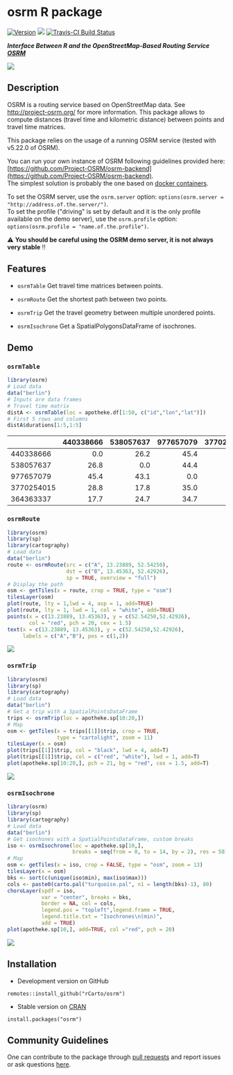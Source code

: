 # osrm R package

[![Version](http://www.r-pkg.org/badges/version/osrm)](https://CRAN.R-project.org/package=osrm/)
![](http://cranlogs.r-pkg.org/badges/osrm?color=brightgreen)
[![Travis-CI Build Status](https://travis-ci.org/rCarto/osrm.svg?branch=master)](https://travis-ci.org/rCarto/osrm)

***Interface Between R and the OpenStreetMap-Based Routing Service [OSRM](http://project-osrm.org/)***

![](https://raw.githubusercontent.com/rCarto/osrm/master/img/cover.png)

## Description
OSRM is a routing service based on OpenStreetMap data. See <http://project-osrm.org/> for more information. This package allows to compute distances (travel time and kilometric distance) between points and travel time matrices.   

This package relies on the usage of a running OSRM service (tested with v5.22.0 of OSRM).    

You can run your own instance of OSRM following guidelines provided here:    [https://github.com/Project-OSRM/osrm-backend](https://github.com/Project-OSRM/osrm-backend).     
The simplest solution is probably the one based on [docker containers](https://github.com/Project-OSRM/osrm-backend#using-docker).    

To set the OSRM server, use the `osrm.server` option: `options(osrm.server = "http://address.of.the.server/")`.     
To set the profile ("driving" is set by default and it is the only profile available on the demo server), use the `osrm.profile` option: `options(osrm.profile = "name.of.the.profile")`.    



:warning: **You should be careful using the OSRM demo server, it is not always very stable** :bangbang: 




## Features

* `osrmTable` Get travel time matrices between points.

* `osrmRoute` Get the shortest path between two points.

* `osrmTrip` Get the travel geometry between multiple unordered points.

* `osrmIsochrone` Get a SpatialPolygonsDataFrame of isochrones.


## Demo

### `osrmTable`

```r
library(osrm)
# Load data
data("berlin")
# Inputs are data frames
# Travel time matrix
distA <- osrmTable(loc = apotheke.df[1:50, c("id","lon","lat")])
# First 5 rows and columns
distA$durations[1:5,1:5]

```
|           | 440338666| 538057637| 977657079| 3770254015| 364363337|
|:----------|---------:|---------:|---------:|----------:|---------:|
|440338666  |       0.0|      26.2|      45.4|       25.0|      13.8|
|538057637  |      26.8|       0.0|      44.4|       17.1|      20.8|
|977657079  |      45.4|      43.1|       0.0|       37.4|      35.9|
|3770254015 |      28.8|      17.8|      35.0|        0.0|      14.5|
|364363337  |      17.7|      24.7|      34.7|       13.8|       0.0|

### `osrmRoute`

```r
library(osrm)
library(sp)
library(cartography)
# Load data
data("berlin")
route <- osrmRoute(src = c("A", 13.23889, 52.54250),
                   dst = c("B", 13.45363, 52.42926),
                   sp = TRUE, overview = "full")
# Display the path
osm <- getTiles(x = route, crop = TRUE, type = "osm")
tilesLayer(osm)
plot(route, lty = 1,lwd = 4, asp = 1, add=TRUE)
plot(route, lty = 1, lwd = 1, col = "white", add=TRUE)
points(x = c(13.23889, 13.45363), y = c(52.54250,52.42926), 
       col = "red", pch = 20, cex = 1.5)
text(x = c(13.23889, 13.45363), y = c(52.54250,52.42926), 
     labels = c("A","B"), pos = c(1,2))

```
![](https://raw.githubusercontent.com/rCarto/osrm/master/img/route.png)


### `osrmTrip`

```r
library(osrm)
library(sp)
library(cartography)
# Load data
data("berlin")
# Get a trip with a SpatialPointsDataFrame
trips <- osrmTrip(loc = apotheke.sp[10:20,])
# Map
osm <- getTiles(x = trips[[1]]$trip, crop = TRUE,
                type = "cartolight", zoom = 11)
tilesLayer(x = osm)
plot(trips[[1]]$trip, col = "black", lwd = 4, add=T)
plot(trips[[1]]$trip, col = c("red", "white"), lwd = 1, add=T)
plot(apotheke.sp[10:20,], pch = 21, bg = "red", cex = 1.5, add=T)

```

![](https://raw.githubusercontent.com/rCarto/osrm/master/img/trip.png)

### `osrmIsochrone`

```r
library(osrm)
library(sp)
library(cartography)
# Load data
data("berlin")
# Get isochones with a SpatialPointsDataFrame, custom breaks
iso <- osrmIsochrone(loc = apotheke.sp[10,],
                     breaks = seq(from = 0, to = 14, by = 2), res = 50)
# Map
osm <- getTiles(x = iso, crop = FALSE, type = "osm", zoom = 13)
tilesLayer(x = osm)
bks <- sort(c(unique(iso$min), max(iso$max)))
cols <- paste0(carto.pal("turquoise.pal", n1 = length(bks)-1), 80)
choroLayer(spdf = iso,
           var = "center", breaks = bks,
           border = NA, col = cols,
           legend.pos = "topleft",legend.frame = TRUE,
           legend.title.txt = "Isochrones\n(min)",
           add = TRUE)
plot(apotheke.sp[10,], add=TRUE, col ="red", pch = 20)

```
![](https://raw.githubusercontent.com/rCarto/osrm/master/img/iso.png)


## Installation

* Development version on GitHub
```{r}
remotes::install_github("rCarto/osrm")
```

* Stable version on [CRAN](https://CRAN.R-project.org/package=osrm/)
```{r}
install.packages("osrm")
```

## Community Guidelines

One can contribute to the package through [pull requests](https://github.com/rCarto/osrm/pulls) and report issues or ask questions [here](https://github.com/rCarto/osrm/issues).
